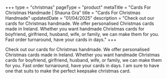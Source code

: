 +++
type = "christmas"
pageType = "product"
metaTitle = "Cards For Christmas Handmade | Shauna Gra"
title = "Cards For Christmas Handmade"
updatedDate = "01/04/2025"
description = "Check out our cards for Christmas handmade. We offer personalised Christmas cards made in Ireland. Whether you want handmade Christmas cards for boyfriend, girlfriend, husband, wife, or family, we can make them for you. Fast order turnaround, have your cards in days."
+++

Check out our cards for Christmas handmade. We offer personalised Christmas cards made in Ireland. Whether you want handmade Christmas cards for boyfriend, girlfriend, husband, wife, or family, we can make them for you. Fast order turnaround, have your cards in days. I am sure to have one that suits to make the perfect keepsake christmas card.

